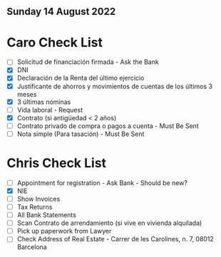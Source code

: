 ## Sunday 14 August 2022

# Caro Check List

- [ ] Solicitud de financiación firmada - Ask the Bank
- [x] DNI
- [x] Declaración de la Renta del último ejercicio   
- [x] Justificante de ahorros y movimientos de cuentas de los últimos 3 meses
- [x] 3 últimas nóminas
- [ ] Vida laboral - Request 
- [x] Contrato (si antigüedad < 2 años)
- [ ] Contrato privado de compra o pagos a cuenta - Must Be Sent
- [ ] Nota simple (Para tasación) - Must Be Sent

# Chris Check List

- [ ] Appointment for registration - Ask Bank - Should be new?
- [x] NIE
- [ ] Show Invoices
- [ ] Tax Returns
- [ ] All Bank Statements
- [ ] Scan Contrato de arrendamiento (si vive en vivienda alquilada) 
- [ ] Pick up paperwork from Lawyer
- [ ] Check Address of Real Estate - Carrer de les Carolines, n. 7, 08012 Barcelona
